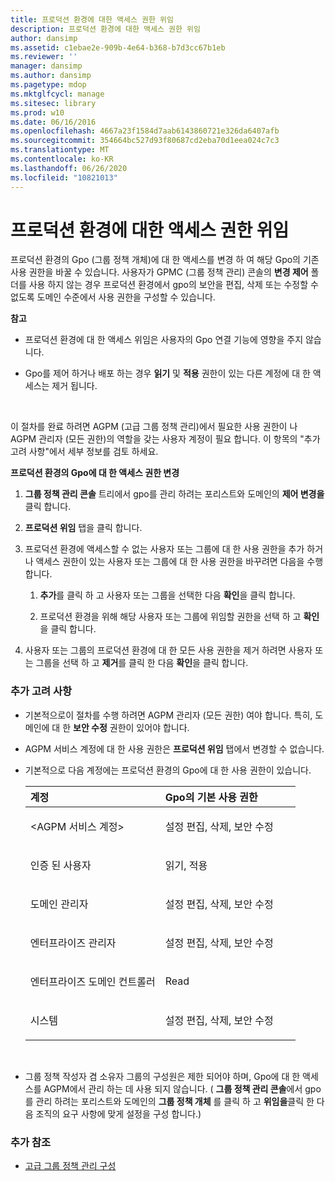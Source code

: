 ```yaml
---
title: 프로덕션 환경에 대한 액세스 권한 위임
description: 프로덕션 환경에 대한 액세스 권한 위임
author: dansimp
ms.assetid: c1ebae2e-909b-4e64-b368-b7d3cc67b1eb
ms.reviewer: ''
manager: dansimp
ms.author: dansimp
ms.pagetype: mdop
ms.mktglfcycl: manage
ms.sitesec: library
ms.prod: w10
ms.date: 06/16/2016
ms.openlocfilehash: 4667a23f1584d7aab6143860721e326da6407afb
ms.sourcegitcommit: 354664bc527d93f80687cd2eba70d1eea024c7c3
ms.translationtype: MT
ms.contentlocale: ko-KR
ms.lasthandoff: 06/26/2020
ms.locfileid: "10821013"
---
```

# 프로덕션 환경에 대한 액세스 권한 위임


프로덕션 환경의 Gpo (그룹 정책 개체)에 대 한 액세스를 변경 하 여 해당 Gpo의 기존 사용 권한을 바꿀 수 있습니다. 사용자가 GPMC (그룹 정책 관리) 콘솔의 **변경 제어** 폴더를 사용 하지 않는 경우 프로덕션 환경에서 gpo의 보안을 편집, 삭제 또는 수정할 수 없도록 도메인 수준에서 사용 권한을 구성할 수 있습니다.

**참고**  
-   프로덕션 환경에 대 한 액세스 위임은 사용자의 Gpo 연결 기능에 영향을 주지 않습니다.

-   Gpo를 제어 하거나 배포 하는 경우 **읽기** 및 **적용** 권한이 있는 다른 계정에 대 한 액세스는 제거 됩니다.

 

이 절차를 완료 하려면 AGPM (고급 그룹 정책 관리)에서 필요한 사용 권한이 나 AGPM 관리자 (모든 권한)의 역할을 갖는 사용자 계정이 필요 합니다. 이 항목의 "추가 고려 사항"에서 세부 정보를 검토 하세요.

**프로덕션 환경의 Gpo에 대 한 액세스 권한 변경**

1.  **그룹 정책 관리 콘솔** 트리에서 gpo를 관리 하려는 포리스트와 도메인의 **제어 변경을** 클릭 합니다.

2.  **프로덕션 위임** 탭을 클릭 합니다.

3.  프로덕션 환경에 액세스할 수 없는 사용자 또는 그룹에 대 한 사용 권한을 추가 하거나 액세스 권한이 있는 사용자 또는 그룹에 대 한 사용 권한을 바꾸려면 다음을 수행 합니다.

    1.  **추가**를 클릭 하 고 사용자 또는 그룹을 선택한 다음 **확인**을 클릭 합니다.

    2.  프로덕션 환경을 위해 해당 사용자 또는 그룹에 위임할 권한을 선택 하 고 **확인**을 클릭 합니다.

4.  사용자 또는 그룹의 프로덕션 환경에 대 한 모든 사용 권한을 제거 하려면 사용자 또는 그룹을 선택 하 고 **제거**를 클릭 한 다음 **확인**을 클릭 합니다.

### 추가 고려 사항

-   기본적으로이 절차를 수행 하려면 AGPM 관리자 (모든 권한) 여야 합니다. 특히, 도메인에 대 한 **보안 수정** 권한이 있어야 합니다.

-   AGPM 서비스 계정에 대 한 사용 권한은 **프로덕션 위임** 탭에서 변경할 수 없습니다.

-   기본적으로 다음 계정에는 프로덕션 환경의 Gpo에 대 한 사용 권한이 있습니다.

    <table>
    <colgroup>
    <col width="50%" />
    <col width="50%" />
    </colgroup>
    <thead>
    <tr class="header">
    <th align="left">계정</th>
    <th align="left">Gpo의 기본 사용 권한</th>
    </tr>
    </thead>
    <tbody>
    <tr class="odd">
    <td align="left"><p>&lt;AGPM 서비스 계정&gt;</p></td>
    <td align="left"><p>설정 편집, 삭제, 보안 수정</p></td>
    </tr>
    <tr class="even">
    <td align="left"><p>인증 된 사용자</p></td>
    <td align="left"><p>읽기, 적용</p></td>
    </tr>
    <tr class="odd">
    <td align="left"><p>도메인 관리자</p></td>
    <td align="left"><p>설정 편집, 삭제, 보안 수정</p></td>
    </tr>
    <tr class="even">
    <td align="left"><p>엔터프라이즈 관리자</p></td>
    <td align="left"><p>설정 편집, 삭제, 보안 수정</p></td>
    </tr>
    <tr class="odd">
    <td align="left"><p>엔터프라이즈 도메인 컨트롤러</p></td>
    <td align="left"><p>Read</p></td>
    </tr>
    <tr class="even">
    <td align="left"><p>시스템</p></td>
    <td align="left"><p>설정 편집, 삭제, 보안 수정</p></td>
    </tr>
    </tbody>
    </table>

     

-   그룹 정책 작성자 겸 소유자 그룹의 구성원은 제한 되어야 하며, Gpo에 대 한 액세스를 AGPM에서 관리 하는 데 사용 되지 않습니다. ( **그룹 정책 관리 콘솔**에서 gpo를 관리 하려는 포리스트와 도메인의 **그룹 정책 개체** 를 클릭 하 고 **위임을**클릭 한 다음 조직의 요구 사항에 맞게 설정을 구성 합니다.)

### 추가 참조

-   [고급 그룹 정책 관리 구성](configuring-advanced-group-policy-management.md)

 

 





